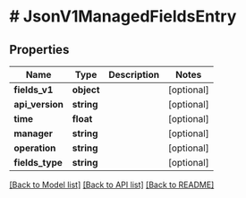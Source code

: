 # # JsonV1ManagedFieldsEntry

## Properties

Name | Type | Description | Notes
------------ | ------------- | ------------- | -------------
**fields_v1** | **object** |  | [optional]
**api_version** | **string** |  | [optional]
**time** | **float** |  | [optional]
**manager** | **string** |  | [optional]
**operation** | **string** |  | [optional]
**fields_type** | **string** |  | [optional]

[[Back to Model list]](../../README.md#models) [[Back to API list]](../../README.md#endpoints) [[Back to README]](../../README.md)
